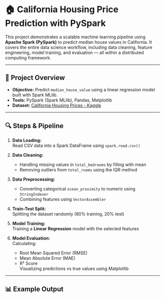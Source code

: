 # 🏠 California Housing Price Prediction with PySpark

This project demonstrates a scalable machine learning pipeline using **Apache Spark (PySpark)** to predict median house values in California. It covers the entire data science workflow, including data cleaning, feature engineering, model training, and evaluation — all within a distributed computing framework.

---

## 📌 Project Overview

- **Objective:** Predict `median_house_value` using a linear regression model built with Spark MLlib.
- **Tools:** PySpark (Spark MLlib), Pandas, Matplotlib
- **Dataset:** [California Housing Prices - Kaggle](https://www.kaggle.com/datasets/camnugent/california-housing-prices)

---

## 🔍 Steps & Pipeline

1. **Data Loading:**  
   Read CSV data into a Spark DataFrame using `spark.read.csv()`

2. **Data Cleaning:**  
   - Handling missing values in `total_bedrooms` by filling with mean  
   - Removing outliers from `total_rooms` using the IQR method

3. **Data Preprocessing:**  
   - Converting categorical `ocean_proximity` to numeric using `StringIndexer`  
   - Combining features using `VectorAssembler`

4. **Train-Test Split:**  
   Splitting the dataset randomly (80% training, 20% test)

5. **Model Training:**  
   Training a **Linear Regression** model with the selected features

6. **Model Evaluation:**  
   Calculating:
   - Root Mean Squared Error (RMSE)
   - Mean Absolute Error (MAE)
   - R² Score  
   Visualizing predictions vs true values using Matplotlib

---

## 📊 Example Output

